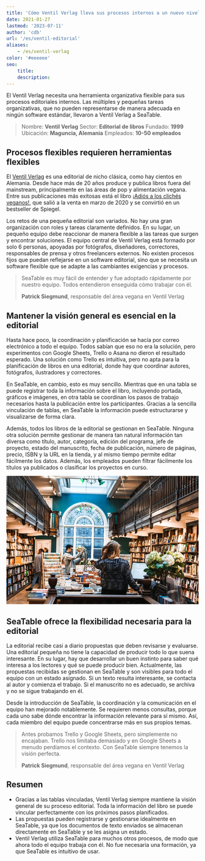 ```yaml
---
title: 'Cómo Ventil Verlag lleva sus procesos internos a un nuevo nivel'
date: 2021-01-27
lastmod: '2023-07-11'
author: 'cdb'
url: '/es/ventil-editorial'
aliases:
    - /es/ventil-verlag
color: '#eeeeee'
seo:
    title:
    description:
---
```


El Ventil Verlag necesita una herramienta organizativa flexible para sus procesos editoriales internos. Las múltiples y pequeñas tareas organizativas, que no pueden representarse de manera adecuada en ningún software estándar, llevaron a Ventil Verlag a SeaTable.

> Nombre: **Ventil Verlag**
> Sector: **Editorial de libros**
> Fundado: **1999**
> Ubicación: **Maguncia, Alemania**
> Empleados: **10-50 empleados**

## Procesos flexibles requieren herramientas flexibles

El [Ventil Verlag](https://www.ventil-verlag.de/geschichte) es una editorial de nicho clásica, como hay cientos en Alemania. Desde hace más de 20 años produce y publica libros fuera del mainstream, principalmente en las áreas de pop y alimentación vegana. Entre sus publicaciones más exitosas está el libro [¡Adiós a los clichés veganos!](https://www.ventil-verlag.de/titel/1814/vegan-klischee-ade), que salió a la venta en marzo de 2020 y se convirtió en un bestseller de Spiegel.

Los retos de una pequeña editorial son variados. No hay una gran organización con roles y tareas claramente definidos. En su lugar, un pequeño equipo debe reaccionar de manera flexible a las tareas que surgen y encontrar soluciones. El equipo central de Ventil Verlag está formado por solo 6 personas, apoyadas por fotógrafos, diseñadores, correctores, responsables de prensa y otros freelancers externos. No existen procesos fijos que puedan reflejarse en un software editorial, sino que se necesita un software flexible que se adapte a las cambiantes exigencias y procesos.

> SeaTable es muy fácil de entender y fue adoptado rápidamente por nuestro equipo. Todos entendieron enseguida cómo trabajar con él.
>
> **Patrick Siegmund**, responsable del área vegana en Ventil Verlag

## Mantener la visión general es esencial en la editorial

Hasta hace poco, la coordinación y planificación se hacía por correo electrónico a todo el equipo. Todos sabían que eso no era la solución, pero experimentos con Google Sheets, Trello o Asana no dieron el resultado esperado. Una solución como Trello es intuitiva, pero no apta para la planificación de libros en una editorial, donde hay que coordinar autores, fotógrafos, ilustradores y correctores.

En SeaTable, en cambio, esto es muy sencillo. Mientras que en una tabla se puede registrar toda la información sobre el libro, incluyendo portada, gráficos e imágenes, en otra tabla se coordinan los pasos de trabajo necesarios hasta la publicación entre los participantes. Gracias a la sencilla vinculación de tablas, en SeaTable la información puede estructurarse y visualizarse de forma clara.

Además, todos los libros de la editorial se gestionan en SeaTable. Ninguna otra solución permite gestionar de manera tan natural información tan diversa como título, autor, categoría, edición del programa, jefe de proyecto, estado del manuscrito, fecha de publicación, número de páginas, precio, ISBN y la URL en la tienda, y al mismo tiempo permite editar fácilmente los datos. Además, los empleados pueden filtrar fácilmente los títulos ya publicados o clasificar los proyectos en curso.

![Procesos flexibles en la edición gracias a SeaTable](ventil-verlag.jpg)

## SeaTable ofrece la flexibilidad necesaria para la editorial

La editorial recibe casi a diario propuestas que deben revisarse y evaluarse. Una editorial pequeña no tiene la capacidad de producir todo lo que suena interesante. En su lugar, hay que desarrollar un buen instinto para saber qué interesa a los lectores y qué se puede producir bien. Actualmente, las propuestas recibidas se gestionan en SeaTable y son visibles para todo el equipo con un estado asignado. Si un texto resulta interesante, se contacta al autor y comienza el trabajo. Si el manuscrito no es adecuado, se archiva y no se sigue trabajando en él.

Desde la introducción de SeaTable, la coordinación y la comunicación en el equipo han mejorado notablemente. Se requieren menos consultas, porque cada uno sabe dónde encontrar la información relevante para sí mismo. Así, cada miembro del equipo puede concentrarse más en sus propios temas.

> Antes probamos Trello y Google Sheets, pero simplemente no encajaban. Trello nos limitaba demasiado y en Google Sheets a menudo perdíamos el contexto. Con SeaTable siempre tenemos la visión perfecta.
>
> **Patrick Siegmund**, responsable del área vegana en Ventil Verlag

## Resumen

- Gracias a las tablas vinculadas, Ventil Verlag siempre mantiene la visión general de su proceso editorial. Toda la información del libro se puede vincular perfectamente con los próximos pasos planificados.
- Las propuestas pueden registrarse y gestionarse idealmente en SeaTable, ya que los documentos de texto enviados se almacenan directamente en SeaTable y se les asigna un estado.
- Ventil Verlag utiliza SeaTable para muchos otros procesos, de modo que ahora todo el equipo trabaja con él. No fue necesaria una formación, ya que SeaTable es intuitivo de usar.
